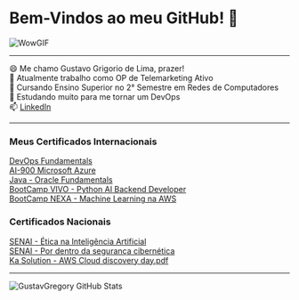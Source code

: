 # Bem-Vindos ao meu GitHub! 🤖

![WowGIF](https://github.com/user-attachments/assets/6a09f8ed-c373-4ff1-908e-2f4b0cf1b892)

-------------

😄 Me chamo Gustavo Grigorio de Lima, prazer!<br>
💬 Atualmente trabalho como OP de Telemarketing Ativo<br>
🌱 Cursando Ensino Superior no 2° Semestre em Redes de Computadores<br>
🧠 Estudando muito para me tornar um DevOps<br>
📫 [LinkedIn](https://www.linkedin.com/in/gustavo-grigorio-de-lima)

----------
### Meus Certificados Internacionais
       
[DevOps Fundamentals](https://github.com/user-attachments/files/16340336/DevOps.Fuundamentals.pdf)<br>
[AI-900 Microsoft Azure](https://github.com/user-attachments/files/16340341/AI-900.pdf)<br>
[Java - Oracle Fundamentals](https://github.com/user-attachments/files/16340344/Java.-.Oracle.Fundamentals.pdf)<br>
[BootCamp VIVO - Python AI Backend Developer](https://github.com/user-attachments/files/16340356/BootCamp.VIVO-DIO.Python.AI.Backend.DeveloperZHMY4ZWH.pdf)<br>
[BootCamp NEXA - Machine Learning na AWS](https://github.com/user-attachments/files/16340358/BootCamp.NEXA-MachineLearningAWS.pdf)<br>

### Certificados Nacionais
[SENAI - Ética na Inteligência Artificial](https://github.com/user-attachments/files/16340379/SENAI.-.Etica.na.Inteligencia.Artificial.sem.o.RG.pdf)<br>
[SENAI - Por dentro da segurança cibernética](https://github.com/user-attachments/files/16340380/SENAI.-.Por.dentro.da.seguranca.cibernetica.sem.o.RG.pdf)<br>
[Ka Solution - AWS Cloud discovery day.pdf](https://github.com/user-attachments/files/16340393/Ka.Solution.-.AWS.Cloud.discovery.day.pdf)<br>

--------
![GustavGregory GitHub Stats](https://github-readme-stats.vercel.app/api?username=GustavGregory&show_icons=true&theme=dracula)


<!--
**GustavGregory/GustavGregory** is a ✨ _special_ ✨ repository because its `README.md` (this file) appears on your GitHub profile.

Here are some ideas to get you started:

- 🔭 I’m currently working on ...
- 🌱 I’m currently learning ...
- 👯 I’m looking to collaborate on ...
- 🤔 I’m looking for help with ...
- 💬 Ask me about ...
- 📫 How to reach me: ...
- 😄 Pronouns: ...
- ⚡ Fun fact: ...
-->

